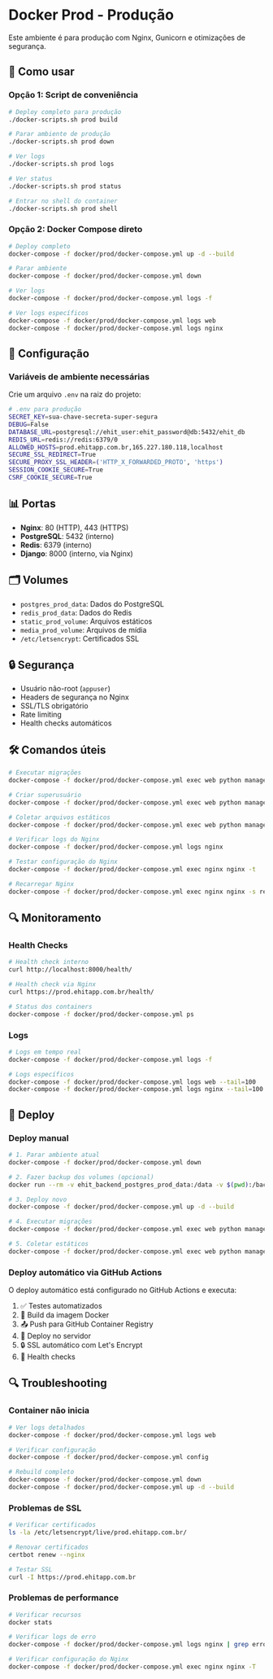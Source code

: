 # Docker Prod - Produção

Este ambiente é para produção com Nginx, Gunicorn e otimizações de segurança.

## 🚀 Como usar

### Opção 1: Script de conveniência
```bash
# Deploy completo para produção
./docker-scripts.sh prod build

# Parar ambiente de produção
./docker-scripts.sh prod down

# Ver logs
./docker-scripts.sh prod logs

# Ver status
./docker-scripts.sh prod status

# Entrar no shell do container
./docker-scripts.sh prod shell
```

### Opção 2: Docker Compose direto
```bash
# Deploy completo
docker-compose -f docker/prod/docker-compose.yml up -d --build

# Parar ambiente
docker-compose -f docker/prod/docker-compose.yml down

# Ver logs
docker-compose -f docker/prod/docker-compose.yml logs -f

# Ver logs específicos
docker-compose -f docker/prod/docker-compose.yml logs web
docker-compose -f docker/prod/docker-compose.yml logs nginx
```

## 🔧 Configuração

### Variáveis de ambiente necessárias

Crie um arquivo `.env` na raiz do projeto:

```bash
# .env para produção
SECRET_KEY=sua-chave-secreta-super-segura
DEBUG=False
DATABASE_URL=postgresql://ehit_user:ehit_password@db:5432/ehit_db
REDIS_URL=redis://redis:6379/0
ALLOWED_HOSTS=prod.ehitapp.com.br,165.227.180.118,localhost
SECURE_SSL_REDIRECT=True
SECURE_PROXY_SSL_HEADER=('HTTP_X_FORWARDED_PROTO', 'https')
SESSION_COOKIE_SECURE=True
CSRF_COOKIE_SECURE=True
```

## 📊 Portas

- **Nginx**: 80 (HTTP), 443 (HTTPS)
- **PostgreSQL**: 5432 (interno)
- **Redis**: 6379 (interno)
- **Django**: 8000 (interno, via Nginx)

## 🗂️ Volumes

- `postgres_prod_data`: Dados do PostgreSQL
- `redis_prod_data`: Dados do Redis
- `static_prod_volume`: Arquivos estáticos
- `media_prod_volume`: Arquivos de mídia
- `/etc/letsencrypt`: Certificados SSL

## 🔒 Segurança

- Usuário não-root (`appuser`)
- Headers de segurança no Nginx
- SSL/TLS obrigatório
- Rate limiting
- Health checks automáticos

## 🛠️ Comandos úteis

```bash
# Executar migrações
docker-compose -f docker/prod/docker-compose.yml exec web python manage.py migrate

# Criar superusuário
docker-compose -f docker/prod/docker-compose.yml exec web python manage.py createsuperuser

# Coletar arquivos estáticos
docker-compose -f docker/prod/docker-compose.yml exec web python manage.py collectstatic --noinput

# Verificar logs do Nginx
docker-compose -f docker/prod/docker-compose.yml logs nginx

# Testar configuração do Nginx
docker-compose -f docker/prod/docker-compose.yml exec nginx nginx -t

# Recarregar Nginx
docker-compose -f docker/prod/docker-compose.yml exec nginx nginx -s reload
```

## 🔍 Monitoramento

### Health Checks

```bash
# Health check interno
curl http://localhost:8000/health/

# Health check via Nginx
curl https://prod.ehitapp.com.br/health/

# Status dos containers
docker-compose -f docker/prod/docker-compose.yml ps
```

### Logs

```bash
# Logs em tempo real
docker-compose -f docker/prod/docker-compose.yml logs -f

# Logs específicos
docker-compose -f docker/prod/docker-compose.yml logs web --tail=100
docker-compose -f docker/prod/docker-compose.yml logs nginx --tail=100
```

## 🔄 Deploy

### Deploy manual

```bash
# 1. Parar ambiente atual
docker-compose -f docker/prod/docker-compose.yml down

# 2. Fazer backup dos volumes (opcional)
docker run --rm -v ehit_backend_postgres_prod_data:/data -v $(pwd):/backup alpine tar czf /backup/postgres_backup.tar.gz -C /data .

# 3. Deploy novo
docker-compose -f docker/prod/docker-compose.yml up -d --build

# 4. Executar migrações
docker-compose -f docker/prod/docker-compose.yml exec web python manage.py migrate

# 5. Coletar estáticos
docker-compose -f docker/prod/docker-compose.yml exec web python manage.py collectstatic --noinput
```

### Deploy automático via GitHub Actions

O deploy automático está configurado no GitHub Actions e executa:

1. ✅ Testes automatizados
2. 🐳 Build da imagem Docker
3. 📤 Push para GitHub Container Registry
4. 🚀 Deploy no servidor
5. 🔒 SSL automático com Let's Encrypt
6. 🏥 Health checks

## 🔍 Troubleshooting

### Container não inicia
```bash
# Ver logs detalhados
docker-compose -f docker/prod/docker-compose.yml logs web

# Verificar configuração
docker-compose -f docker/prod/docker-compose.yml config

# Rebuild completo
docker-compose -f docker/prod/docker-compose.yml down
docker-compose -f docker/prod/docker-compose.yml up -d --build
```

### Problemas de SSL
```bash
# Verificar certificados
ls -la /etc/letsencrypt/live/prod.ehitapp.com.br/

# Renovar certificados
certbot renew --nginx

# Testar SSL
curl -I https://prod.ehitapp.com.br
```

### Problemas de performance
```bash
# Verificar recursos
docker stats

# Verificar logs de erro
docker-compose -f docker/prod/docker-compose.yml logs nginx | grep error

# Verificar configuração do Nginx
docker-compose -f docker/prod/docker-compose.yml exec nginx nginx -T
```
